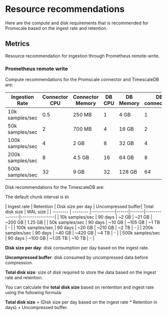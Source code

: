 # Resource recommendations
Here are the compute and disk requirements that is recommended for Promscale based on the ingest rate and retention. 

## Metrics
Resource recommendation for ingestion through Prometheus remote-write. 

### Prometheus remote write
Compute recommendations for the Promscale connector and TimescaleDB are:

| Ingestion Rate          | Connector CPU      | Connector Memory   | DB CPU | DB Memory| DB connections |
| --------                | -------- | -------- | -------|----------|----------------|
| 10k samples/sec      |     0.5     |      250 MB    |    1    |    4 GB      |          1      |
| 50k samples/sec      |     2     |     700 MB     |    4    |     16 GB     |       2         |
| 100k samples/sec   |    4      |     2 GB     |          8     |       32 GB         |  4|
| 200k samples/sec   |     8     |     4.5 GB     |     16   |      64 GB    |        8        |
| 500k samples/sec   |    32      |     9 GB     |     32   |     128 GB    |        64        |

Disk recommendations for the TimescaleDB are:

The default chunk interval is `8h`

| Ingest rate       | Retention  | Disk size per day | Uncompressed buffer| Total disk size | WAL size | 
| --------          | --------   |------------|------|-------|---------------|-----------------|
| 10k samples/sec      |     90 days     |    ~2 GB      |  ~21 GB  | ~200 GB   |     1.25 GB              |
|  50k samples/sec      |  90 days        |    ~10 GB      | ~105 GB | ~1 TB      |              -          |
| 100k samples/sec   |     90 days    |    ~20 GB      |  ~210 GB  | ~2 TB    |     -     |
| 200k samples/sec   |     90 days     |      ~40 GB    |  ~420 GB  | ~4 TB   |      -    |
| 500k samples/sec   |      90 days    |      ~100 GB    |   ~1.05 TB  | ~10 TB   |     -     |

**Disk size per day**: disk consumption per day based on the ingest rate.

**Uncompressed buffer**: disk consumed by uncompressed data before compression.

**Total disk size**: size of disk required to store the data based on the ingest rate and retention. 

You can calculate the **total disk size** based on rentention and ingest rate using the following formula:

**Total disk size** = (Disk size per day based on the ingest rate * Retention in days) + Uncompressed buffer.


